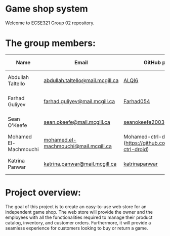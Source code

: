 # Game shop system
Welcome to ECSE321 Group 02 repository. 

# The group members:
| Name | Email | GitHub profile | Program-Year|
|------|-------|----------------|-------------|
|Abdullah Taltello| abdullah.taltello@mail.mcgill.ca| [ALQI6](https://github.com/ALQI6)| Mechanical Engineering U4|
|Farhad Guliyev| farhad.guliyev@mail.mcgill.ca| [Farhad054](https://github.com/Farhad054)| Computer Engineering U4|
|Sean O'Keefe| sean.okeefe@mail.mcgill.ca| [seanokeefe2003](https://github.com/seanokeefe2003)| Computer Engineering U3|
|Mohamed El-Machmouchi| mohamed.el-machmouchi@mail.mcgill.ca|Mohamed-ctrl-droid](https://github.com/Mohamed-ctrl-droid) | Software Engineering U2|
|Katrina Panwar| katrina.panwar@mail.mcgill.ca |[katrinapanwar](https://github.com/katrinapanwar)| Software Engineering U2|

# Project overview:
The goal of this project is to create an easy-to-use web store for an independent game shop. The web store will provide the owner and the employees with all the functionalities required to manage their product catalog, inventory, and customer orders. 
Furthermore, it will provide a seamless experience for customers looking to buy or return a game.
